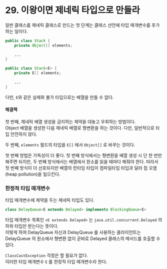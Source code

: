 # 29. 이왕이면 제네릭 타입으로 만들라

일반 클래스를 제네릭 클래스로 만드는 첫 단계는 클래스 선언에 타입 매개변수를 추가하는 일이다.

```java
public class Stack {
    private Object[] elements;
    
    ...
}
```
```java
public class Stack<E> {
    private E[] elements;
    
    ...
}
```

다만, `E`와 같은 실체화 불가 타입으로는 배열을 만들 수 없다.

#### 해결책

첫 번째, 제네릭 배열 생성을 금지하는 제약을 대놓고 우회하는 방법이다.  
Object 배열을 생성한 다음 제네릭 배열로 형변환을 하는 것이다. 다만, 일반적으로 타입 안전하지 않다.

두 번째, `elements` 필드의 타입을 `E[]` 에서 `Object[]` 로 바꾸는 것이다.

첫 번째 방법은 가독성이 더 좋다. 첫 번째 방식에서는 형변환을 배열 생성 시 단 한 번만 해주면 되지만, 두 번째 방식에서는 배열에서 원소를 읽을 때마다 해줘야 한다.
따라서 첫 번째 방식이 더 선호되지만 배열의 런타임 타입이 컴파일타임 타입과 달라 힙 오염(heap pollution)을 일으킨다.

### 한정적 타입 매개변수

타입 매개변수에 제약을 두는 제네릭 타입도 있다.

```java
class DelayQueue<E extends Delayed> implements BlockingQueue<E>
```

타입 매개변수 목록인 `<E extends Delayed>` 는 `java.util.concurrent.Delayed` 의 하위 타입만 받는다는 뜻이다.  
이렇게 하여 DelayQueue 자신과 DelayQueue 를 사용하는 클라이언트는 DelayQueue 의 원소에서 형변환 없이 곧바로 Delayed 클래스의 메서드를 호출할 수 있다.  

`ClassCastException` 걱정은 할 필요가 없다.  
이러한 타입 매개변수 `E` 를 한정적 타입 매개변수라 한다.